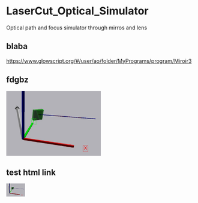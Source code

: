 # LaserCut_Optical_Simulator
Optical path and focus simulator through mirros and lens

## blaba

https://www.glowscript.org/#/user/ao/folder/MyPrograms/program/Miroir3
 
## fdgbz

<img src="https://github.com/lbfablab/LaserCut_Optical_Simulator/blob/master/test.jpg" width="50%"  />
 
## test html link

<a href="https://www.glowscript.org/#/user/ao/folder/MyPrograms/program/Miroir3"><img src="https://github.com/lbfablab/LaserCut_Optical_Simulator/blob/master/test.jpg" width="10%" title="White flower" alt="Flower"></a>


